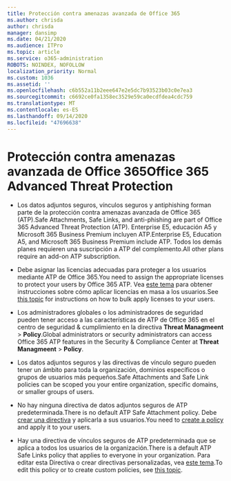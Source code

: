 ```yaml
---
title: Protección contra amenazas avanzada de Office 365
ms.author: chrisda
author: chrisda
manager: dansimp
ms.date: 04/21/2020
ms.audience: ITPro
ms.topic: article
ms.service: o365-administration
ROBOTS: NOINDEX, NOFOLLOW
localization_priority: Normal
ms.custom: 1036
ms.assetid: ''
ms.openlocfilehash: c6b552a11b2eee647e2e5dc7b93523b03c0e7ea3
ms.sourcegitcommit: c6692ce0fa1358ec3529e59ca0ecdfdea4cdc759
ms.translationtype: MT
ms.contentlocale: es-ES
ms.lasthandoff: 09/14/2020
ms.locfileid: "47696638"
---
```

# <a name="office-365-advanced-threat-protection"></a><span data-ttu-id="e94ed-102">Protección contra amenazas avanzada de Office 365</span><span class="sxs-lookup"><span data-stu-id="e94ed-102">Office 365 Advanced Threat Protection</span></span>

- <span data-ttu-id="e94ed-103">Los datos adjuntos seguros, vínculos seguros y antiphishing forman parte de la protección contra amenazas avanzada de Office 365 (ATP).</span><span class="sxs-lookup"><span data-stu-id="e94ed-103">Safe Attachments, Safe Links, and anti-phishing are part of Office 365 Advanced Threat Protection (ATP).</span></span> <span data-ttu-id="e94ed-104">Enterprise E5, educación A5 y Microsoft 365 Business Premium incluyen ATP.</span><span class="sxs-lookup"><span data-stu-id="e94ed-104">Enterprise E5, Education A5, and Microsoft 365 Business Premium include ATP.</span></span> <span data-ttu-id="e94ed-105">Todos los demás planes requieren una suscripción a ATP del complemento.</span><span class="sxs-lookup"><span data-stu-id="e94ed-105">All other plans require an add-on ATP subscription.</span></span>

- <span data-ttu-id="e94ed-106">Debe asignar las licencias adecuadas para proteger a los usuarios mediante ATP de Office 365.</span><span class="sxs-lookup"><span data-stu-id="e94ed-106">You need to assign the appropriate licenses to protect your users by Office 365 ATP.</span></span> <span data-ttu-id="e94ed-107">Vea [este tema](https://docs.microsoft.com/microsoft-365/admin/add-users/add-users) para obtener instrucciones sobre cómo aplicar licencias en masa a los usuarios.</span><span class="sxs-lookup"><span data-stu-id="e94ed-107">See [this topic](https://docs.microsoft.com/microsoft-365/admin/add-users/add-users) for instructions on how to bulk apply licenses to your users.</span></span>

- <span data-ttu-id="e94ed-108">Los administradores globales o los administradores de seguridad pueden tener acceso a las características de ATP de Office 365 en el centro de seguridad & cumplimiento en la directiva **Threat Managmeent** \> **Policy**.</span><span class="sxs-lookup"><span data-stu-id="e94ed-108">Global administrators or security administrators can access Office 365 ATP features in the Security & Compliance Center at **Threat Managmeent** \> **Policy**.</span></span>

- <span data-ttu-id="e94ed-109">Los datos adjuntos seguros y las directivas de vínculo seguro pueden tener un ámbito para toda la organización, dominios específicos o grupos de usuarios más pequeños.</span><span class="sxs-lookup"><span data-stu-id="e94ed-109">Safe Attachments and Safe Link policies can be scoped you your entire organization, specific domains, or smaller groups of users.</span></span>

- <span data-ttu-id="e94ed-110">No hay ninguna directiva de datos adjuntos seguros de ATP predeterminada.</span><span class="sxs-lookup"><span data-stu-id="e94ed-110">There is no default ATP Safe Attachment policy.</span></span> <span data-ttu-id="e94ed-111">Debe [crear una directiva](https://docs.microsoft.com/microsoft-365/security/office-365-security/set-up-atp-safe-attachments-policies) y aplicarla a sus usuarios.</span><span class="sxs-lookup"><span data-stu-id="e94ed-111">You need to [create a policy](https://docs.microsoft.com/microsoft-365/security/office-365-security/set-up-atp-safe-attachments-policies) and apply it to your users.</span></span>

- <span data-ttu-id="e94ed-112">Hay una directiva de vínculos seguros de ATP predeterminada que se aplica a todos los usuarios de la organización.</span><span class="sxs-lookup"><span data-stu-id="e94ed-112">There is a default ATP Safe Links policy that applies to everyone in your organization.</span></span> <span data-ttu-id="e94ed-113">Para editar esta Directiva o crear directivas personalizadas, vea [este tema](https://docs.microsoft.com/microsoft-365/security/office-365-security/set-up-atp-safe-links-policies).</span><span class="sxs-lookup"><span data-stu-id="e94ed-113">To edit this policy or to create custom policies, see [this topic](https://docs.microsoft.com/microsoft-365/security/office-365-security/set-up-atp-safe-links-policies).</span></span>
